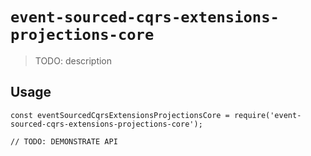 # `event-sourced-cqrs-extensions-projections-core`

> TODO: description

## Usage

```
const eventSourcedCqrsExtensionsProjectionsCore = require('event-sourced-cqrs-extensions-projections-core');

// TODO: DEMONSTRATE API
```
